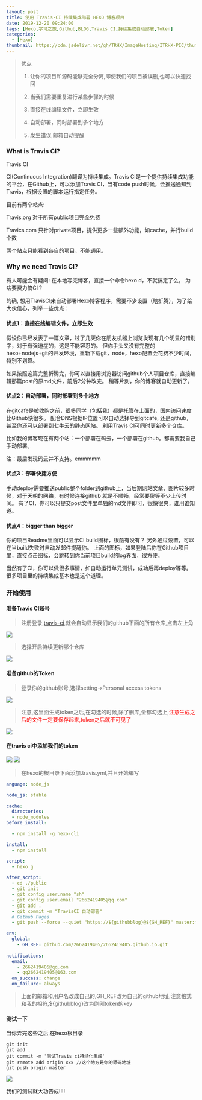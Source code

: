 ```yaml
---
layout: post
title: 使用 Travis-CI 持续集成部署 HEXO 博客项目
date: 2019-12-20 09:24:00
tags: [Hexo,学习之旅,Github,BLOG,Travis CI,持续集成自动部署,Token]
categories: 
  - [Hexo]
thumbnail: https://cdn.jsdelivr.net/gh/TRHX/ImageHosting/ITRHX-PIC/thumbnail/hexo.png
---
```


> 优点
> 
> 1. 让你的项目和源码能够完全分离,即使我们的项目被误删,也可以快速找回
> 
> 2. 当我们需要重复进行某些步骤的时候
>
> 3. 直接在线编辑文件，立即生效
> 
> 4. 自动部署，同时部署到多个地方
> 
> 5. 发生错误,邮箱自动提醒

<!-- more -->

### What is Travis CI?

Travis CI

CI(Continuous Integration)翻译为持续集成。Travis CI是一个提供持续集成功能的平台，在Github上，可以添加Travis CI，当有code push时候，会推送通知到Travis，根据设置的脚本运行指定任务。

目前有两个站点:

Travis.org 对于所有public项目完全免费

Travics.com 只针对private项目，提供更多一些额外功能，如cache，并行build个数

两个站点只能看到各自的项目，不能通用。

### Why we need Travis CI?

有人可能会有疑问: 在本地写完博客，直接一个命令hexo d，不就搞定了么， 为啥要费力搞CI？

的确, 想用TravisCI来自动部署Hexo博客程序，需要不少设置（瞎折腾），为了给大伙信心，列举一些优点：

#### 优点1：直接在线编辑文件，立即生效

假设你已经发表了一篇文章，过了几天你在朋友机器上浏览发现有几个明显的错别字，对于有强迫症的，这是不能容忍的。 但你手头又没有完整的hexo+nodejs+git的开发环境，重新下载git，node，hexo配置会花费不少时间，特别不划算。

如果按照这篇完整折腾完，你可以直接用浏览器访问github个人项目仓库，直接编辑那篇post的原md文件，前后2分钟改完。 稍等片刻，你的博客就自动更新了。

#### 优点2：自动部署，同时部署到多个地方

在gitcafe是被收购之前，很多同学（包括我）都是托管在上面的，国内访问速度比Github快很多。
配合DNS根据IP位置可以自动选择导到gitcafe, 还是github，甚至你还可以部署到七牛云的静态网站。
利用Travis CI可同时更新多个仓库。

比如我的博客现在有两个站：一个部署在码云，一个部署在github。都需要我自己手动部署。

注：最后发现码云并不支持。emmmmm

#### 优点3：部署快捷方便

手动deploy需要推送public整个folder到github上，当后期网站文章、图片较多时候，对于天朝的网络，有时候连接github 就是不顺畅，经常要傻等不少上传时间。
有了CI，你可以只提交post文件里单独的md文件即可，很快很爽，谁用谁知道。

#### 优点4：bigger than bigger

你的项目Readme里面可以显示CI build图标，很酷有没有？
另外通过设置，可以在当build失败时自动发邮件提醒你。
上面的图标，如果登陆后你在Github项目里，直接点击图标，会跳转到你当前项目build的log界面，很方便。

当然有了CI，你可以做很多事情，如自动运行单元测试，成功后再deploy等等。很多项目里的持续集成基本也是这个道理。

### 开始使用

#### 准备Travis CI账号

> 注册登录,<a href="https://travis-ci.org/">travis-ci</a>,就会自动显示我们的github下面的所有仓库,点击左上角

<fancybox>
<img src="https://cdn.jsdelivr.net/gh/2662419405/imgPlus/Snipaste_2019-12-20_10-29-13.png" />
</fancybox>

> 选择开启持续更新哪个仓库

<fancybox>
<img src="https://cdn.jsdelivr.net/gh/2662419405/imgPlus/Snipaste_2019-12-20_10-32-22.png" />
</fancybox>

#### 准备github的Token

> 登录你的github账号,选择setting->Personal access tokens

<fancybox>
<img src="https://cdn.jsdelivr.net/gh/2662419405/imgPlus/Snipaste_2019-12-20_10-34-43.png" />
</fancybox>

> 注意,这里面生成token之后,在勾选的时候,除了删库,全都勾选上,<font color="red">注意生成之后的文件一定要保存起来,token之后就不可见了</font>

<fancybox>
<img src="https://cdn.jsdelivr.net/gh/2662419405/imgPlus/Snipaste_2019-12-20_10-37-34.png" />
</fancybox>

#### 在travis ci中添加我们的token

<fancybox>
<img src="https://cdn.jsdelivr.net/gh/2662419405/imgPlus/Snipaste_2019-12-20_10-40-57.png" />
</fancybox>
<fancybox>
<img src="https://cdn.jsdelivr.net/gh/2662419405/imgPlus/Snipaste_2019-12-20_10-41-53.png" />
</fancybox>

> 在hexo的根目录下面添加.travis.yml,并且开始编写

```yml
anguage: node_js

node_js: stable

cache:
  directories:
  - node_modules
before_install:

  - npm install -g hexo-cli

install:
  - npm install

script:
  - hexo g 

after_script:
  - cd ./public
  - git init
  - git config user.name "sh"
  - git config user.email "2662419405@qq.com"
  - git add .
  - git commit -m "TravisCI 自动部署"
  # Github Pages
  - git push --force --quiet "https://${githubblog}@${GH_REF}" master:master

env:
  global:
    - GH_REF: github.com/2662419405/2662419405.github.io.git
  
notifications:
  email:
    - 2662419405@qq.com
    - qq2662419405@163.com
  on_success: change
  on_failure: always

```

> 上面的邮箱和用户名改成自己的,GH_REF改为自己的github地址,注意格式和我的相符,${githubblog}改为刚刚token的key

#### 测试一下

当你弄完这些之后,在hexo根目录
```git
git init
git add .
git commit -m '测试Travis ci持续化集成'
git remote add origin xxx //这个地方是你的源码地址
git push origin master
```

<fancybox>
<img src="https://cdn.jsdelivr.net/gh/2662419405/imgPlus/Snipaste_2019-12-20_10-49-50.png" />
</fancybox>

我们的测试就大功告成!!!!